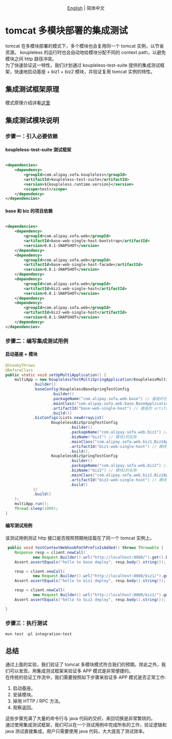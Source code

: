 <div align="center">

[English](./README.md) | 简体中文

</div>

# tomcat 多模块部署的集成测试

tomcat 在多模块部署的模式下，多个模块也会复用同一个 tomcat 实例，以节省资源。
koupleless 的运行时也会自动地给模块分配不同的 context path，以避免模块之间 http 路径冲突。 </br>
为了快速验证这一特性，我们计划通过 koupleless-test-suite 提供的集成测试框架，快速地启动基座 + biz1 + biz2
模块，并验证复用 tomcat 实例的特性。

## 集成测试框架原理

模式原理介绍详看[这里](https://www.sofastack.tech/projects/sofa-boot/sofa-ark-multi-web-component-deploy/)

## 集成测试模块说明

### 步骤一：引入必要依赖

#### koupleless-test-suite 测试框架

```xml

<dependencies>
    <dependency>
        <groupId>com.alipay.sofa.koupleless</groupId>
        <artifactId>koupleless-test-suite</artifactId>
        <version>${koupleless.runtime.version}</version>
        <scope>test</scope>
    </dependency>
</dependencies>
```

#### base 和 biz 的项目依赖

```xml

<dependencies>
    <dependency>
        <groupId>com.alipay.sofa.web</groupId>
        <artifactId>base-web-single-host-bootstrap</artifactId>
        <version>0.0.1-SNAPSHOT</version>
    </dependency>
    <dependency>
        <groupId>com.alipay.sofa.web</groupId>
        <artifactId>base-web-single-host-facade</artifactId>
        <version>0.0.1-SNAPSHOT</version>
    </dependency>
    <dependency>
        <groupId>com.alipay.sofa.web</groupId>
        <artifactId>biz1-web-single-host</artifactId>
        <version>0.0.1-SNAPSHOT</version>
    </dependency>
    <dependency>
        <groupId>com.alipay.sofa.web</groupId>
        <artifactId>biz2-web-single-host</artifactId>
        <version>0.0.1-SNAPSHOT</version>
    </dependency>
</dependencies>
```

### 步骤二：编写集成测试用例

#### 启动基座 + 模块

```java
@SneakyThrows
@BeforeClass
public static void setUpMultiApplication() {
    multiApp = new KouplelessTestMultiSpringApplication(KouplelessMultiSpringTestConfig
            .builder()
            .baseConfig(KouplelessBaseSpringTestConfig
                    .builder()
                    .packageName("com.alipay.sofa.web.base") // 基座的包名
                    .mainClass("com.alipay.sofa.web.base.BaseApplication") // 基座的启动类
                    .artifactId("base-web-single-host") // 基座的 artifactId
                    .build())
            .bizConfigs(Lists.newArrayList(
                    KouplelessBizSpringTestConfig
                            .builder()
                            .packageName("com.alipay.sofa.web.biz1") // 模块1的包名
                            .bizName("biz1") // 模块1的名称
                            .mainClass("com.alipay.sofa.web.biz1.Biz1Application") // 模块1的启动类
                            .artifactId("biz1-web-single-host") // 模块1的 artifactId
                            .build(),
                    KouplelessBizSpringTestConfig
                            .builder()
                            .packageName("com.alipay.sofa.web.biz2") // 模块2的包名
                            .bizName("biz2") // 模块2的名称
                            .mainClass("com.alipay.sofa.web.biz2.Biz2Application") // 模块2的启动类
                            .artifactId("biz2-web-single-host") // 模块2的 artifactId
                            .build()
            ))
            .build()
    );
    multiApp.run();
    Thread.sleep(1000);
}
```
#### 编写测试用例
该测试用例测试 http 接口是否按照预期地挂载在了同一个 tomcat 实例上。
```java
 public void testContextWebhookPathPrefixIsAdded() throws Throwable {
    Response resp = client.newCall(
            new Request.Builder().url("http://localhost:8080/").get().build()).execute();
    Assert.assertEquals("hello to base deploy", resp.body().string());

    resp = client.newCall(
            new Request.Builder().url("http://localhost:8080/biz1/").get().build()).execute();
    Assert.assertEquals("hello to biz1 deploy", resp.body().string());

    resp = client.newCall(
            new Request.Builder().url("http://localhost:8080/biz2/").get().build()).execute();
    Assert.assertEquals("hello to biz2 deploy", resp.body().string());

}
```


### 步骤三：执行测试

```shell
mvn test -pl integration-test 
```

## 总结
通过上面的实验，我们验证了 tomcat 多模块模式符合我们的预期。除此之外，我们可以发现，用集成测试框架来验证多 APP 模式是非常便捷的。</br>
在传统的验证工作流中，我们需要按照如下步骤来验证多 APP 模式是否正常工作:
1. 启动基座。
2. 安装模块。
3. 掉用 HTTP / RPC 方法。
4. 观察返回。

这些步骤充满了大量的命令行与 java 代码的交织，来回切换是非常繁琐的。 </br>
通过使用集成测试框架，我们可以在一个测试用例中完成所有的工作，验证逻辑和 java 测试直接集成，用户只需要使用 java 代码，大大提高了测试效率。